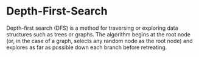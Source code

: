 # Depth-First-Search
Depth-first search (DFS) is a method for traversing or exploring data structures such as trees or graphs. The algorithm begins at the root node (or, in the case of a graph, selects any random node as the root node) and explores as far as possible down each branch before retreating.
